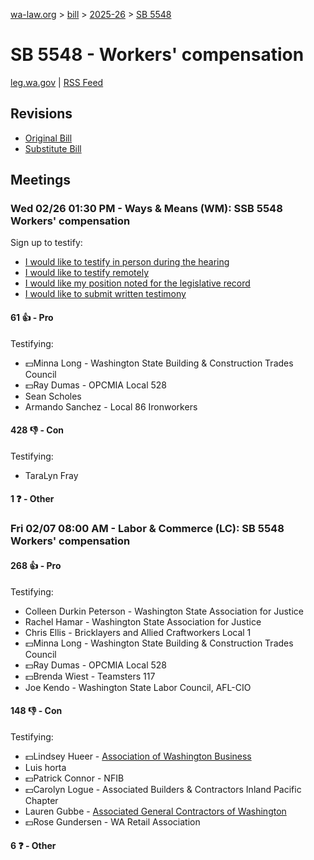[wa-law.org](/) > [bill](/bill/) > [2025-26](/bill/2025-26/) > [SB 5548](/bill/2025-26/sb/5548/)

# SB 5548 - Workers' compensation
[leg.wa.gov](https://app.leg.wa.gov/billsummary?BillNumber=5548&Year=2025&Initiative=false) | [RSS Feed](./rss.xml)

## Revisions
* [Original Bill](1/)
* [Substitute Bill](S/)

## Meetings
### Wed 02/26 01:30 PM - Ways & Means (WM): SSB 5548 Workers' compensation
Sign up to testify:
* [I would like to testify in person during the hearing](https://app.leg.wa.gov/csi/Testifier/Add?chamber=House&mId=32889&aId=164985&caId=26193&tId=1)
* [I would like to testify remotely](https://app.leg.wa.gov/csi/Testifier/Add?chamber=House&mId=32889&aId=164985&caId=26193&tId=2)
* [I would like my position noted for the legislative record](https://app.leg.wa.gov/csi/Testifier/Add?chamber=House&mId=32889&aId=164985&caId=26193&tId=3)
* [I would like to submit written testimony](https://app.leg.wa.gov/csi/Testifier/Add?chamber=House&mId=32889&aId=164985&caId=26193&tId=4)

#### 61 👍 - Pro
Testifying:
* 💵Minna Long - Washington State Building & Construction Trades Council
* 💵Ray Dumas - OPCMIA Local 528
* Sean Scholes
* Armando Sanchez - Local 86 Ironworkers

#### 428 👎 - Con
Testifying:
* TaraLyn Fray

#### 1 ❓ - Other

### Fri 02/07 08:00 AM - Labor & Commerce (LC): SB 5548 Workers' compensation
#### 268 👍 - Pro
Testifying:
* Colleen Durkin Peterson - Washington State Association for Justice
* Rachel Hamar - Washington State Association for Justice
* Chris Ellis - Bricklayers and Allied Craftworkers Local 1
* 💵Minna Long - Washington State Building & Construction Trades Council
* 💵Ray Dumas - OPCMIA Local 528
* 💵Brenda Wiest - Teamsters 117
* Joe Kendo - Washington State Labor Council, AFL-CIO

#### 148 👎 - Con
Testifying:
* 💵Lindsey Hueer - [Association of Washington Business](/org/association_of_washington_business/)
* Luis horta
* 💵Patrick Connor - NFIB
* 💵Carolyn Logue - Associated Builders & Contractors Inland Pacific Chapter
* Lauren Gubbe - [Associated General Contractors of Washington](/org/associated_general_contractors_of_washington/)
* 💵Rose Gundersen - WA Retail Association

#### 6 ❓ - Other
